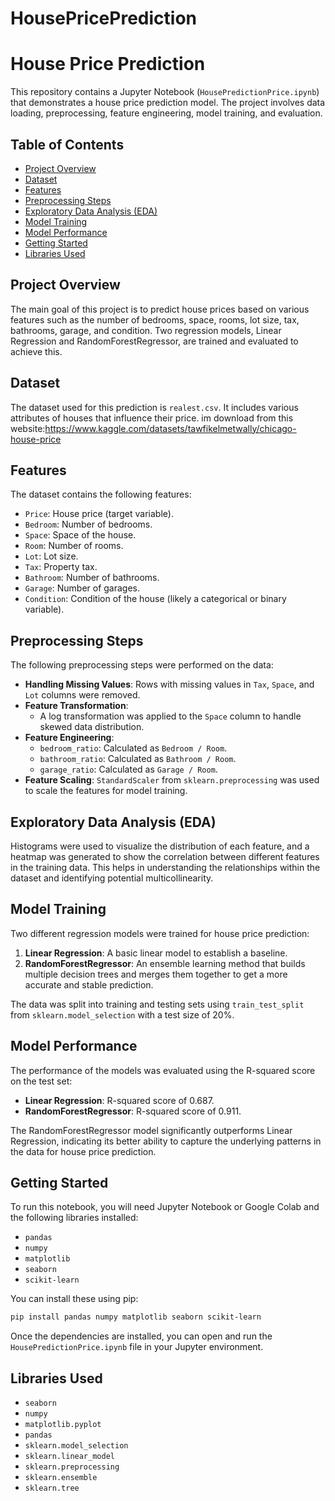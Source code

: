 # HousePricePrediction
# House Price Prediction

This repository contains a Jupyter Notebook (`HousePredictionPrice.ipynb`) that demonstrates a house price prediction model. The project involves data loading, preprocessing, feature engineering, model training, and evaluation.

## Table of Contents

  - [Project Overview](https://github.com/nouninasion/HousePricePrediction/blob/main/README.md#project-overview)
  - [Dataset](https://github.com/nouninasion/HousePricePrediction/blob/main/README.md#dataset)
  - [Features](https://github.com/nouninasion/HousePricePrediction/blob/main/README.md#features)
  - [Preprocessing Steps](https://github.com/nouninasion/HousePricePrediction/blob/main/README.md#preprocessing-steps)
  - [Exploratory Data Analysis (EDA)](https://github.com/nouninasion/HousePricePrediction/blob/main/README.md#exploratory-data-analysis-eda)
  - [Model Training](https://github.com/nouninasion/HousePricePrediction/blob/main/README.md#model-training)
  - [Model Performance](https://github.com/nouninasion/HousePricePrediction/blob/main/README.md#model-performance)
  - [Getting Started](https://github.com/nouninasion/HousePricePrediction/blob/main/README.md#getting-started)
  - [Libraries Used](https://github.com/nouninasion/HousePricePrediction/blob/main/README.md#libraries-used)

## Project Overview

The main goal of this project is to predict house prices based on various features such as the number of bedrooms, space, rooms, lot size, tax, bathrooms, garage, and condition. Two regression models, Linear Regression and RandomForestRegressor, are trained and evaluated to achieve this.

## Dataset

The dataset used for this prediction is `realest.csv`. It includes various attributes of houses that influence their price.
im download from this website:https://www.kaggle.com/datasets/tawfikelmetwally/chicago-house-price

## Features

The dataset contains the following features:

  - `Price`: House price (target variable).
  - `Bedroom`: Number of bedrooms.
  - `Space`: Space of the house.
  - `Room`: Number of rooms.
  - `Lot`: Lot size.
  - `Tax`: Property tax.
  - `Bathroom`: Number of bathrooms.
  - `Garage`: Number of garages.
  - `Condition`: Condition of the house (likely a categorical or binary variable).

## Preprocessing Steps

The following preprocessing steps were performed on the data:

  - **Handling Missing Values**: Rows with missing values in `Tax`, `Space`, and `Lot` columns were removed.
  - **Feature Transformation**:
      - A log transformation was applied to the `Space` column to handle skewed data distribution.
  - **Feature Engineering**:
      - `bedroom_ratio`: Calculated as `Bedroom / Room`.
      - `bathroom_ratio`: Calculated as `Bathroom / Room`.
      - `garage_ratio`: Calculated as `Garage / Room`.
  - **Feature Scaling**: `StandardScaler` from `sklearn.preprocessing` was used to scale the features for model training.

## Exploratory Data Analysis (EDA)

Histograms were used to visualize the distribution of each feature, and a heatmap was generated to show the correlation between different features in the training data. This helps in understanding the relationships within the dataset and identifying potential multicollinearity.

## Model Training

Two different regression models were trained for house price prediction:

1.  **Linear Regression**: A basic linear model to establish a baseline.
2.  **RandomForestRegressor**: An ensemble learning method that builds multiple decision trees and merges them together to get a more accurate and stable prediction.

The data was split into training and testing sets using `train_test_split` from `sklearn.model_selection` with a test size of 20%.

## Model Performance

The performance of the models was evaluated using the R-squared score on the test set:

  - **Linear Regression**: R-squared score of 0.687.
  - **RandomForestRegressor**: R-squared score of 0.911.

The RandomForestRegressor model significantly outperforms Linear Regression, indicating its better ability to capture the underlying patterns in the data for house price prediction.

## Getting Started

To run this notebook, you will need Jupyter Notebook or Google Colab and the following libraries installed:

  - `pandas`
  - `numpy`
  - `matplotlib`
  - `seaborn`
  - `scikit-learn`

You can install these using pip:

```bash
pip install pandas numpy matplotlib seaborn scikit-learn
```

Once the dependencies are installed, you can open and run the `HousePredictionPrice.ipynb` file in your Jupyter environment.

## Libraries Used

  - `seaborn`
  - `numpy`
  - `matplotlib.pyplot`
  - `pandas`
  - `sklearn.model_selection`
  - `sklearn.linear_model`
  - `sklearn.preprocessing`
  - `sklearn.ensemble`
  - `sklearn.tree`
